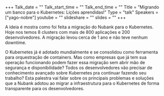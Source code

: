 +++
Talk_date = ""
Talk_start_time = ""
Talk_end_time = ""
Title = "Migrando um banco para o Kubernetes: Lições aprendidas!"
Type = "talk"
Speakers = ["yago-nobre"]
youtube = ""
slideshare = ""
slides = ""
+++


A ideia é mostra como foi feita a migração do Nubank para o Kubernetes. Hoje nos temos 8 clusters com mais de 800 aplicações e 200 desenvolvedores. A migração levou cerca de 1 ano e não teve nenhum downtime.

O Kubernetes já é adotado mundialmente e se consolidou como ferramenta para orquestração de containers. Mas como empresas que já tem sua operação funcionando podem fazer essa migração sem abrir mão de segurança e disponibilidade? Todos os desenvolvedores vão precisar de conhecimento avançado sobre Kubernetes pra continuar fazendo seu trabalho? Esta palestra vai falar sobre os principais problemas e soluções que a Nubank adotou ao migrar a infraestrutura para o Kubernetes de forma transparente para os desenvolvedores.